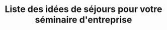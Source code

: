 ---
layout: layout_generic
language: fr
season: summer
type: B2B
menu: seminaire
topnav_color_text: 
title: Liste des idées de séjours pour votre séminaire d'entreprise
permalink: "/fr/seminaires-ete/hotels-et-villas"
meta-title: Liste des idées de séjours pour votre séminaire d'entreprise
meta-description: Connaissez-vous Ze Hero, la référence de l'Outdoor ? Découvrez l'équipe Ze Hero, notre histoire et les valeurs qui nous animent
baseline: Découvrez ZE HERO
redirection_from:
page_sections:
- template: textarea
  title: Idées de séjours pour votre séminaire d'entreprise
  content: |-
    Notre expérience du terrain et de l'organisation de séminaires nous permet de proposer des idées de séjours. Vous pouvez choisir un séjour tout fait ou nous demander la réalisation d'un séminaire sur mesure. 
    
    Le but d'un séminaire d'un entreprise est de sortir de son environnement de travail quotidien et retrouver ses collègues autour d'activités originales pour créer de nouveaux liens et parfois découvrir des personalités insoupconnées dans le cadre du travail.
- template: listServices
  service: sejours
- template: textarea
  title: Conditions
  content: |-
    Tarifs / pers. sur la base d’un séjour 2 jours / 2 nuits en chambre Twin avec pension complète, deux demi-journées d’étude (pause et matériel compris), taxe de séjour incluse.
      
    Base de 10 participants minimum, transport non compris, Activités et visites en option en supplément. Tarifs non contractuels, à partir de et sous réserve de disponibilité.
- template: cta
  intro: Demande de devis
  headline: Faîtes votre demande de devis en ligne pour vos séminaires hiver ou été
  button:
    text_button: Je veux un devis
    href_button: /fr/seminaire-devis/
---